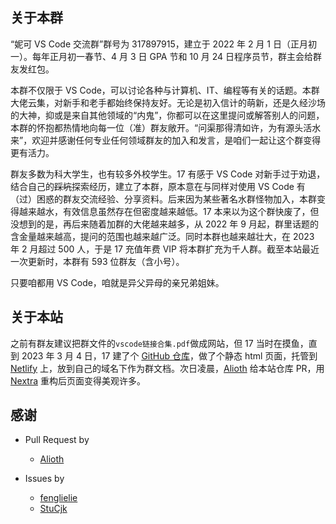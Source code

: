 ## 关于本群

“妮可 VS Code 交流群”群号为 317897915，建立于 2022 年 2 月 1 日（正月初一）。每年正月初一春节、4 月 3 日 GPA 节和 10 月 24 日程序员节，群主会给群友发红包。

本群不仅限于 VS Code，可以讨论各种与计算机、IT、编程等有关的话题。本群大佬云集，对新手和老手都始终保持友好。无论是初入信计的萌新，还是久经沙场的大神，抑或是来自其他领域的“内鬼”，你都可以在这里提问或解答别人的问题，本群的怀抱都热情地向每一位（准）群友敞开。“问渠那得清如许，为有源头活水来”，欢迎并感谢任何专业任何领域群友的加入和发言，是咱们一起让这个群变得更有活力。

群友多数为科大学生，也有较多外校学生。17 有感于 VS Code 对新手过于劝退，结合自己的~~踩坑~~探索经历，建立了本群，原本意在与同样对使用 VS Code 有（过）困惑的群友交流经验、分享资料。后来因为某些著名水群怪物加入，本群变得越来越水，有效信息虽然存在但密度越来越低。17 本来以为这个群快废了，但没想到的是，再后来随着加群的大佬越来越多，从 2022 年 9 月起，群里话题的含金量越来越高，提问的范围也越来越广泛。同时本群也越来越壮大，在 2023 年 2 月超过 500 人，于是 17 充值年费 VIP 将本群扩充为千人群。截至本站最近一次更新时，本群有 593 位群友（含小号）。

只要咱都用 VS Code，咱就是异父异母的亲兄弟姐妹。

## 关于本站

之前有群友建议把群文件的`vscode链接合集.pdf`做成网站，但 17 当时在摸鱼，直到 2023 年 3 月 4 日，17 建了个 [GitHub 仓库](https://github.com/iw17/vscode)，做了个静态 html 页面，托管到 [Netlify](https://netlify.com) 上，放到自己的域名下作为群文档。次日凌晨，[Alioth](https://github.com/EpsUMa) 给本站仓库 PR，用 [Nextra](https://nextra.site) 重构后页面变得美观许多。

## 感谢

- Pull Request by
    - [Alioth](https://github.com/EpsUMa)
 
- Issues by
    - [fenglielie](https://github.com/fenglielie)
    - [StuCjk](https://github.com/StuCjk)
